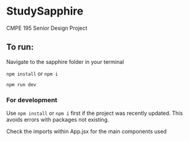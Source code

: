 # StudySapphire
CMPE 195 Senior Design Project

## To run:

Navigate to the sapphire folder in your terminal

`npm install` or `npm i`

`npm run dev`

### For development

Use `npm install` or `npm i` first if the project was recently updated. This avoids errors with packages not existing.

Check the imports within App.jsx for the main components used